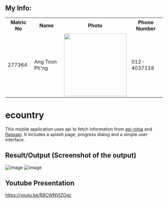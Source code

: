 ## My Info:
<table>
  <tr>
    <th>Matric No</th>
    <th>Name</th>
    <th>Photo</th>
    <th>Phone Number</th>
  </tr>
  <tr>
    <td>277364</td>
    <td>Ang Toon Ph'ng</td>
    <td><img src="https://user-images.githubusercontent.com/116187610/200738288-66f8eaa8-2f7d-43d4-8355-924b72aa8188.jpg" width="200"/></td>
    <td>012-4037118</td>
  </tr>
</table>

# ecountry

This mobile application uses api to fetch information from <a href="https://api-ninjas.com/api/country">api-ninja</a> and <a href="https://flagsapi.com/">flagsapi</a>. It includes a splash page, progress dialog and a simple user interface.

## Result/Output (Screenshot of the output)
![image](https://user-images.githubusercontent.com/116187610/234217934-f643fef8-2aba-4707-8d75-ccc8603d349d.png)
![image](https://user-images.githubusercontent.com/116187610/234217963-835b3489-075e-4014-9d93-cd9263527c26.png)



## Youtube Presentation
https://youtu.be/R8CWNVIZOqc
